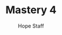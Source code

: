 ---
image: /assets/img/kl/kl_mastery_4.png
title: Mastery 4
number: 4
categories:
  - Meditations
  - Mastery
author: Hope Staff
notes: Mastery 4
embed: >-
  <iframe style="border-radius:12px" src="https://open.spotify.com/embed/episode/20fdbzXPG0gGq3OTmSu7Vh?utm_source=generator" width="100%" height="352" frameBorder="0" allowfullscreen="" allow="autoplay; clipboard-write; encrypted-media; fullscreen; picture-in-picture" loading="lazy"></iframe>
transcript: >-
  SOME LINES OF TEXT START HERE
---